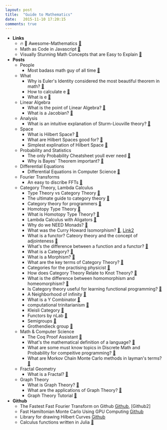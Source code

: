 ```yaml
---
layout: post
title:  "Guide to Mathematics"
date:   2015-11-10 17:20:15
comments: true
---
```


- **Links**
    - :fire: :raised_hands: Awesome-Mathematics [:link:](https://github.com/rossant/awesome-math)
   - Math as Code in Javascript [:link:](https://github.com/Jam3/math-as-code)
   - Visually Stunning Math Concepts that are Easy to Explain [:link:](http://math.stackexchange.com/questions/733754/visually-stunning-math-concepts-which-are-easy-to-explain) 
- **Posts**
    - People
        - Most badass math guy of all time [:link:](http://qr.ae/R4eAc0)
    - What
        - Why is Euler's Identity considered the most beautiful theorem in math? [:link:](http://qr.ae/R4azfL)
        - How to calculate e [:link:](http://qr.ae/R4a3po)
        - What is e [:link:](http://qr.ae/R4a3FJ)
    - Linear Algebra
        - What is the point of Linear Algebra? [:link:](https://www.quora.com/What-is-the-point-of-linear-algebra)
        - What is a Jacobian? [:link:](https://www.quora.com/What-is-the-importance-of-determinants-in-linear-algebra)
    - Analysis
        - What is an intuitive explanation of Sturm-Liouville theory? [:link:](https://www.quora.com/What-is-an-intuitive-explanation-of-Sturm-Liouville-theory)
    - Space
        - What is Hilbert Space? [:link:](https://www.quora.com/What-are-Hilbert-Spaces-in-laymens-terms)
        - What are Hilbert Spaces good for? [:link:](https://www.quora.com/What-is-Hilbert-space-good-for)
        - Simplest explination of Hilbert Space [:link:](https://www.quora.com/What-is-an-intuitive-explanation-of-a-Hilbert-space)
    - Probability and Statistics
        - The only Probability Cheatsheet youll ever need [:link:](http://static1.squarespace.com/static/54bf3241e4b0f0d81bf7ff36/t/55e9494fe4b011aed10e48e5/1441352015658/probability_cheatsheet.pdf) 
        - Why is Bayes' Theorem important? [:link:](https://www.quora.com/Why-is-Bayes-Theorem-important)
    - Differential Equations
        - Differential Equations in Computer Science [:link:](https://www.quora.com/An-example-where-differential-equations-are-useful-in-computer-science)
    - Fourier Transforms
        - An easy to discribe FFTs [:link:](https://www.quora.com/What-is-an-intuitive-way-of-explaining-how-the-Fourier-transform-works)
    - Category Theory, Lambda Calculus
        - Type Theory vs Category Theory [:link:](https://ncatlab.org/nlab/show/relation+between+type+theory+and+category+theory)
        - The ultimate guide to category theory [:floppy_disk:](http://yogsototh.github.io/Category-Theory-Presentation/)
        - Category theory for programmers [:book:](http://bartoszmilewski.com/2014/10/28/category-theory-for-programmers-the-preface/)
        - Homotopy Type Theory [:link:](http://homotopytypetheory.org/)
        - What is Homotopy Type Theory? [:link:](https://www.quora.com/topic/Homotopy-Type-Theory)
        - Lambda Calculus with Aligators [:link:](http://worrydream.com/AlligatorEggs/)
        - Why do we NEED Monads? [:link:](http://stackoverflow.com/questions/28139259/why-do-we-need-monads)
        - What was the Curry Howard Isomorphism? [:link:](https://en.wikibooks.org/wiki/Haskell/The_Curry%E2%80%93Howard_isomorphism), [Link2](http://stackoverflow.com/questions/10212660/curry-howard-isomorphism)
        - What is a functor? Cateory theory and the concept of adjointeness [:link:](http://www.math.uchicago.edu/~may/VIGRE/VIGRE2008/REUPapers/Terry.pdf)
        - What's the difference between a function and a functor? [:link:](https://www.quora.com/What-is-the-difference-between-a-function-and-a-functor)
        - What is a Category? [:link:](https://www.quora.com/What-is-a-category-1)
        - What is a Morphism? [:link:](https://www.quora.com/Category-Theory/What-is-a-morphism)
        - What are the key terms of Category Theory? [:link:](https://www.quora.com/What-are-the-key-terms-of-category-theory)
        - Categories for the practising physicist [:link:](http://www.cs.ox.ac.uk/people/bob.coecke/ctfwp1_final.pdf)
        - How does Category Theory Relate to Knot Theory? [:link:](https://www.quora.com/What-is-the-importance-of-knot-theory-to-category-theory)
        - What is the difference between homomorphism and homeomorphism? [:link:](https://www.quora.com/What-is-the-difference-between-homomorphism-and-homeomorphism)
        - Is Category theory useful for learning functional programming? [:link:](https://cs.stackexchange.com/questions/3028/is-category-theory-useful-for-learning-functional-programming/3256#3256?newreg=b9290b74796e43c188370b7d01431a26)
        - A Neighborhood of infinity [:link:](http://blog.sigfpe.com/2010/03/partial-ordering-of-some-category.html)
        - What is a Y Combinator [:link:](https://medium.com/@ayanonagon/the-y-combinator-no-not-that-one-7268d8d9c46#.2bb7rp1z9)
        - computational trinitarianism [:link:](http://ncatlab.org/nlab/show/computational+trinitarianism)
        - Kleisli Category [:link:](http://ncatlab.org/nlab/show/Kleisli+category)
        - Functors by nLab [:link:](http://ncatlab.org/nlab/show/functor)
        - Semigroups [:link:](https://en.wikipedia.org/wiki/Semigroup)
        - Grothendieck group [:link:](https://ncatlab.org/nlab/show/Grothendieck+group)
    - Math & Computer Science 
        - The Coq Proof Assistant [:link:](https://coq.inria.fr/) 
        - What's the mathematical definition of a language? [:link:](https://www.quora.com/Semantics/What-is-the-mathematical-definition-of-language)
        - What are some must know topics in Discrete Math and Probability for compeitive programming? [:link:](https://www.quora.com/What-are-some-must-know-topics-in-discrete-math-and-probability-for-competitive-programming)
        - What are Morkov Chain Monte Carlo methods in layman's terms? [:link:](https://www.quora.com/What-are-Markov-Chain-Monte-Carlo-methods-in-laymans-terms)
    - Fractal Geometry
        - What is a Fractal? [:link:](https://www.quora.com/What-is-a-fractal-1)
    - Graph Theory
        - What is Graph Theory? [:link:](https://www.quora.com/What-is-graph-theory)
        - What are the applications of Graph Theory? [:link:](https://www.quora.com/What-are-the-applications-of-graph-theory)
        - Graph Theory Tutorial [:link:](http://www.tutorialspoint.com/graph_theory/index.htm)
- **Github**
    - The Fastest Fast Fourier Transform on Github [Github](https://github.com/anthonix/ffts), [Github2]
    - Fast Hamiltonian Monte Carlo Using GPU Computing [Github](https://github.com/beamandrew/HMC_GPU)
    - Library for drawing Hilbert Curves [Github](https://github.com/cortesi/scurve)
    - Calculus functions written in Julia [:link:](https://github.com/johnmyleswhite/Calculus.jl)
